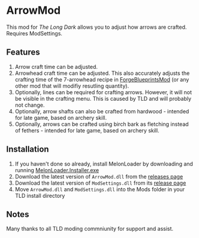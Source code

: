 # ArrowMod

This mod for *The Long Dark* allows you to adjust how arrows are crafted. Requires ModSettings.

## Features

1. Arrow craft time can be adjusted.
2. Arrowhead craft time can be adjusted. This also accurately adjusts the crafting time of the 7-arrowhead recipe in [ForgeBlueprintsMod](https://github.com/ds5678/ForgeBlueprintsMod) (or any other mod that will modifiy resutling quantity).
3. Optionally, lines can be required for crafting arrows. However, it will not be visible in the crafting menu. This is caused by TLD and will probably not change.
4. Optionally, arrow shafts can also be crafted from hardwood - intended for late game, based on archery skill.
5. Optionally, arrows can be crafted using birch bark as fletching instead of fethers - intended for late game, based on archery skill.

## Installation

1. If you haven't done so already, install MelonLoader by downloading and running [MelonLoader.Installer.exe](https://github.com/HerpDerpinstine/MelonLoader/releases/latest/download/MelonLoader.Installer.exe)
2. Download the latest version of `ArrowMod.dll` from the [releases page](https://github.com/ds5678/tld-ArrowMod/releases/latest)
3. Download the latest version of `ModSettings.dll` from its [release page](https://github.com/zeobviouslyfakeacc/ModSettings/releases/latest)
4. Move `ArrowMod.dll` and `ModSettings.dll` into the Mods folder in your TLD install directory

## Notes

Many thanks to all TLD moding commniunity for support and assist.
